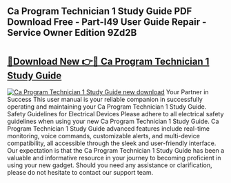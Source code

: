 ## Ca Program Technician 1 Study Guide PDF Download Free - Part-I49 User Guide Repair - Service Owner Edition 9Zd2B

# <h2><a href="http://bc53547.oget.top/?id=Ca+Program+Technician+1+Study+Guide">🔗Download New 👉🔴 Ca Program Technician 1 Study Guide</a></h2>

[![Ca Program Technician 1 Study Guide new download](https://i.imgur.com/5g1atiW.png)](http://bc53547.oget.top/?id=Ca+Program+Technician+1+Study+Guide)
Your Partner in Success This user manual is your reliable companion in successfully operating and maintaining your Ca Program Technician 1 Study Guide. Safety Guidelines for Electrical Devices Please adhere to all electrical safety guidelines when using your new Ca Program Technician 1 Study Guide. Ca Program Technician 1 Study Guide advanced features include real-time monitoring, voice commands, customizable alerts, and multi-device compatibility, all accessible through the sleek and user-friendly interface. Our expectation is that the Ca Program Technician 1 Study Guide has been a valuable and informative resource in your journey to becoming proficient in using your new gadget. Should you need any assistance or clarification, please do not hesitate to contact our support team.
